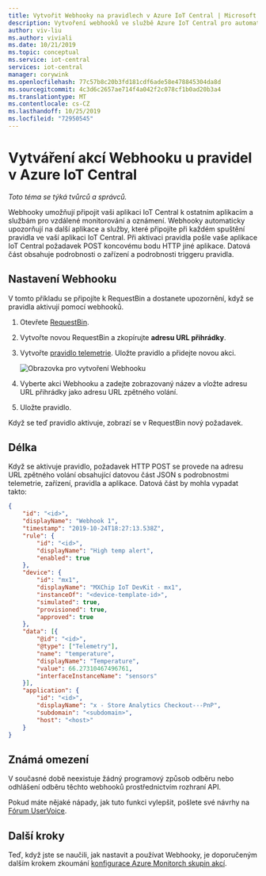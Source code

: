 ```yaml
---
title: Vytvořit Webhooky na pravidlech v Azure IoT Central | Microsoft Docs
description: Vytvoření webhooků ve službě Azure IoT Central pro automatické upozorňování dalších aplikací, když se pravidla aktivují.
author: viv-liu
ms.author: viviali
ms.date: 10/21/2019
ms.topic: conceptual
ms.service: iot-central
services: iot-central
manager: corywink
ms.openlocfilehash: 77c57b8c20b3fd181cdf6ade58e478845304da8d
ms.sourcegitcommit: 4c3d6c2657ae714f4a042f2c078cf1b0ad20b3a4
ms.translationtype: MT
ms.contentlocale: cs-CZ
ms.lasthandoff: 10/25/2019
ms.locfileid: "72950545"
---
```

# <a name="create-webhook-actions-on-rules-in-azure-iot-central"></a>Vytváření akcí Webhooku u pravidel v Azure IoT Central

*Toto téma se týká tvůrců a správců.*

Webhooky umožňují připojit vaši aplikaci IoT Central k ostatním aplikacím a službám pro vzdálené monitorování a oznámení. Webhooky automaticky upozorňují na další aplikace a služby, které připojíte při každém spuštění pravidla ve vaší aplikaci IoT Central. Při aktivaci pravidla pošle vaše aplikace IoT Central požadavek POST koncovému bodu HTTP jiné aplikace. Datová část obsahuje podrobnosti o zařízení a podrobnosti triggeru pravidla.

## <a name="set-up-the-webhook"></a>Nastavení Webhooku

V tomto příkladu se připojíte k RequestBin a dostanete upozornění, když se pravidla aktivují pomocí webhooků.

1. Otevřete [RequestBin](https://requestbin.net/).

1. Vytvořte novou RequestBin a zkopírujte **adresu URL přihrádky**.

1. Vytvořte [pravidlo telemetrie](tutorial-create-telemetry-rules-pnp.md). Uložte pravidlo a přidejte novou akci.

    ![Obrazovka pro vytvoření Webhooku](media/howto-create-webhooks-pnp/webhookcreate.png)

1. Vyberte akci Webhooku a zadejte zobrazovaný název a vložte adresu URL přihrádky jako adresu URL zpětného volání.

1. Uložte pravidlo.

Když se teď pravidlo aktivuje, zobrazí se v RequestBin nový požadavek.

## <a name="payload"></a>Délka

Když se aktivuje pravidlo, požadavek HTTP POST se provede na adresu URL zpětného volání obsahující datovou část JSON s podrobnostmi telemetrie, zařízení, pravidla a aplikace. Datová část by mohla vypadat takto:

```json
{
    "id": "<id>",
    "displayName": "Webhook 1",
    "timestamp": "2019-10-24T18:27:13.538Z",
    "rule": {
        "id": "<id>",
        "displayName": "High temp alert",
        "enabled": true
    },
    "device": {
        "id": "mx1",
        "displayName": "MXChip IoT DevKit - mx1",
        "instanceOf": "<device-template-id>",
        "simulated": true,
        "provisioned": true,
        "approved": true
    },
    "data": [{
        "@id": "<id>",
        "@type": ["Telemetry"],
        "name": "temperature",
        "displayName": "Temperature",
        "value": 66.27310467496761,
        "interfaceInstanceName": "sensors"
    }],
    "application": {
        "id": "<id>",
        "displayName": "x - Store Analytics Checkout---PnP",
        "subdomain": "<subdomain>",
        "host": "<host>"
    }
}
```

## <a name="known-limitations"></a>Známá omezení

V současné době neexistuje žádný programový způsob odběru nebo odhlášení odběru těchto webhooků prostřednictvím rozhraní API.

Pokud máte nějaké nápady, jak tuto funkci vylepšit, pošlete své návrhy na [Fórum UserVoice](https://feedback.azure.com/forums/911455-azure-iot-central).

## <a name="next-steps"></a>Další kroky

Teď, když jste se naučili, jak nastavit a používat Webhooky, je doporučeným dalším krokem zkoumání [konfigurace Azure Monitorch skupin akcí](howto-use-action-groups-pnp.md).
